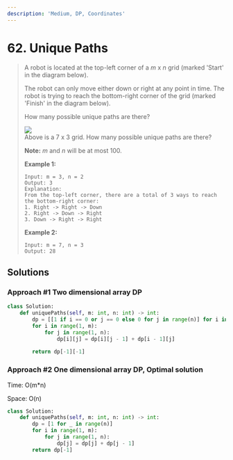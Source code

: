```yaml
---
description: 'Medium, DP, Coordinates'
---
```


# 62. Unique Paths

> A robot is located at the top-left corner of a _m_ x _n_ grid \(marked 'Start' in the diagram below\).
>
> The robot can only move either down or right at any point in time. The robot is trying to reach the bottom-right corner of the grid \(marked 'Finish' in the diagram below\).
>
> How many possible unique paths are there?
>
> ![](https://assets.leetcode.com/uploads/2018/10/22/robot_maze.png)  
> Above is a 7 x 3 grid. How many possible unique paths are there?
>
> **Note:** _m_ and _n_ will be at most 100.
>
> **Example 1:**
>
> ```text
> Input: m = 3, n = 2
> Output: 3
> Explanation:
> From the top-left corner, there are a total of 3 ways to reach the bottom-right corner:
> 1. Right -> Right -> Down
> 2. Right -> Down -> Right
> 3. Down -> Right -> Right
> ```
>
> **Example 2:**
>
> ```text
> Input: m = 7, n = 3
> Output: 28
> ```

## Solutions

### Approach \#1 Two dimensional array DP

```python
class Solution:
    def uniquePaths(self, m: int, n: int) -> int:
        dp = [[1 if i == 0 or j == 0 else 0 for j in range(n)] for i in range(m)]
        for i in range(1, m):
            for j in range(1, n):
                dp[i][j] = dp[i][j - 1] + dp[i - 1][j]
                
        return dp[-1][-1]
```

### Approach \#2 One dimensional array DP, Optimal solution

Time: O\(m\*n\)

Space: O\(n\)

```python
class Solution:
    def uniquePaths(self, m: int, n: int) -> int:
        dp = [1 for _ in range(n)]
        for i in range(1, m):
            for j in range(1, n):
                dp[j] = dp[j] + dp[j - 1]
        return dp[-1]
```

